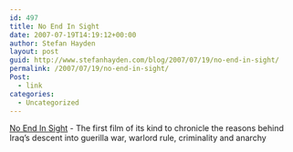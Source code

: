```yaml
---
id: 497
title: No End In Sight
date: 2007-07-19T14:19:12+00:00
author: Stefan Hayden
layout: post
guid: http://www.stefanhayden.com/blog/2007/07/19/no-end-in-sight/
permalink: /2007/07/19/no-end-in-sight/
Post:
  - link
categories:
  - Uncategorized
---
```

<a href="http://www.apple.com/trailers/magnolia/noendinsight/trailer/">No End In Sight</a> - The first film of its kind to chronicle the reasons behind Iraq’s descent into guerilla war, warlord rule, criminality and anarchy